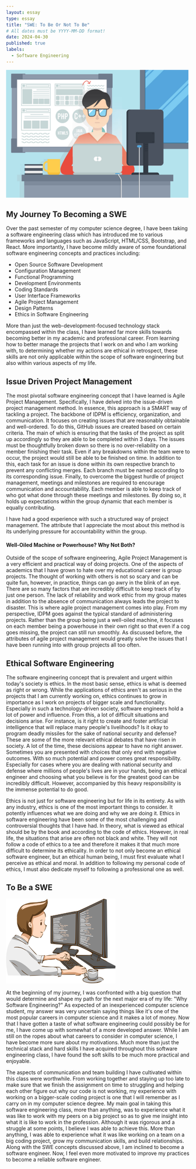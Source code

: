 ```yaml
---
layout: essay
type: essay
title: "SWE: To Be Or Not To Be"
# All dates must be YYYY-MM-DD format!
date: 2024-04-30
published: true
labels:
  - Software Engineering
---
```

<img  width="500px" 
      src="../img/SWE.jpg" 
      class="rounded mx-auto d-block" >
## My Journey To Becoming a SWE
  <p>Over the past semester of my computer science degree, I have been taking a software engineering class which has introduced me to various frameworks and languages such as JavaScript, HTML/CSS, Bootstrap, and React. More importantly, I have become mildly aware of some foundational software engineering concepts and practices including:</p>
  <ul>
    <li> Open Source Software Development </li>
    <li> Configuration Management </li>
    <li> Functional Programming </li>
    <li> Development Environments </li>
    <li> Coding Standards </li>
    <li> User Interface Frameworks </li>
    <li> Agile Project Management </li>
    <li> Design Patterns </li>
    <li> Ethics in Software Engineering </li>
  </ul>

  <p>More than just the web-development-focused technology stack encompassed within the class, I have learned far more skills towards becoming better in my academic and professional career. From learning how to better manage the projects that I work on and who I am working with, to determining whether my actions are ethical in retrospect, these skills are not only applicable within the scope of software engineering but also within various aspects of my life. </p>

## Issue Driven Project Management
  <p>The most pivotal software engineering concept that I have learned is Agile Project Management. Specifically, I have delved into the issue-driven project management method. In essence, this approach is a SMART way of tackling a project. The backbone of IDPM is efficiency, organization, and communication. It focuses on creating issues that are reasonably obtainable and well-ordered. To do this, GitHub issues are created based on certain criteria. The main of which is ensuring that the tasks of the project as split up accordingly so they are able to be completed within 3 days. The issues must be thoughtfully broken down so there is no over-reliability on a member finishing their task. Even if any breakdowns within the team were to occur, the project would still be able to be finished on time. In addition to this, each task for an issue is done within its own respective branch  to prevent any conflicting merges. Each branch must be named according to its corresponding issue. Finally, to overcome the biggest hurdle of project management, meetings and milestones are required to encourage communication and accountability. Each member is able to keep track of who got what done through these meetings and milestones. By doing so, it holds up expectations within the group dynamic that each member is equally contributing.</p>
  <p>I have had a good experience with such a structured way of project management. The attribute that I appreciate the most about this method is its underlying pressure for accountability within the group. </p>
  
#### Well-Oiled Machine or Powerhouse? Why Not Both?
  <p>Outside of the scope of software engineering, Agile Project Management is a very efficient and practical way of doing projects. One of the aspects of academics that I have grown to hate over my educational career is group projects. The thought of working with others is not so scary and can be quite fun, however, in practice, things can go awry in the blink of an eye. There are so many factors that are incredibly difficult to keep track of by just one person. The lack of reliability and work ethic from my group mates in addition to the absence of communication always leads the project to disaster. This is where agile project management comes into play. From my perspective, IDPM goes against the typical standard of administering projects. Rather than the group being just a well-oiled machine, it focuses on each member being a powerhouse in their own right so that even if a cog goes missing, the project can still run smoothly. As discussed before, the attributes of agile project management would greatly solve the issues that I have been running into with group projects all too often.</p>

## Ethical Software Engineering
  <p>The software engineering concept that is prevalent and urgent within today's society is ethics. In the most basic sense, ethics is what is deemed as right or wrong. While the applications of ethics aren't as serious in the projects that I am currently working on, ethics continues to grow in importance as I work on projects of bigger scale and functionality. Especially in such a technology-driven society, software engineers hold a lot of power and influence. From this, a lot of difficult situations and decisions arise. For instance, is it right to create and foster artificial intelligence that will replace many people's livelihoods? Is it okay to program deadly missiles for the sake of national security and defense? These are some of the more relevant ethical debates that have risen in society. A lot of the time, these decisions appear to have no right answer. Sometimes you are presented with choices  that only end with negative outcomes. With so much potential and power comes great responsibility. Especially for cases where you are dealing with national security and defense where millions of people's lives are in your hands, being an ethical engineer and choosing what you believe is for the greatest good can be incredibly difficult. However, accompanied by this heavy responsibility is the immense potential to do good.</p>
  <p>Ethics is not just for software engineering but for life in its entirety. As with any industry, ethics is one of the most important things to consider. It potently influences what we are doing and why we are doing it. Ethics in software engineering have been some of the most challenging and controversial thoughts that I have had. In theory, what is viewed as ethical should be by the book and according to the code of ethics. However, in real life, the situations that arise are often not black and white. They will not follow a code of ethics to a tee and therefore it makes it that much more difficult to determine its ethicality. In order to not only become an ethical software engineer, but an ethical human being, I must first evaluate what I perceive as ethical and moral. In addition to following my personal code of ethics, I must also dedicate myself to following a professional one as well. </p>

## To Be a SWE
<img width="300px" 
     class="rounded float-start pe-4" 
     src="../img/CE.png" >
  <p>At the beginning of my journey, I was confronted with a big question that would determine and shape my path for the next major era of my life: "Why Software Engineering?" As expected of an inexperienced computer science student, my answer was very uncertain saying things like it's one of the most popular careers in computer science and it makes a lot of money. Now that I have gotten a taste of what software engineering could possibly be for me, I have come up with somewhat of a more developed answer. While I am still on the ropes about what careers to consider in computer science, I have become more sure about my motivations. Much more than just the technical stack and hard skills I have acquired throughout this software engineering class, I have found the soft skills to be much more practical and enjoyable.</p> 
  <p>The aspects of communication and team building I have cultivated within this class were worthwhile. From working together and staying up too late to make sure that we finish the assignment on time to struggling and helping each other figure out why our code is not working, my experience with working on a bigger-scale coding project is one that I will remember as I carry on in my computer science degree. My main goal in taking this software engineering class, more than anything, was to experience what it was like to work with my peers on a big project so as to give me insight into what it is like to work in the profession. Although it was rigorous and a struggle at some points, I believe I was able to achieve this. More than anything, I was able to experience what it was like working on a team on a big coding project, grow my communication skills, and build relationships. Along with the SWE concepts discussed above, I am inclined to become a software engineer. Now, I feel even more motivated to improve my practices to become a reliable software engineer. </p>
